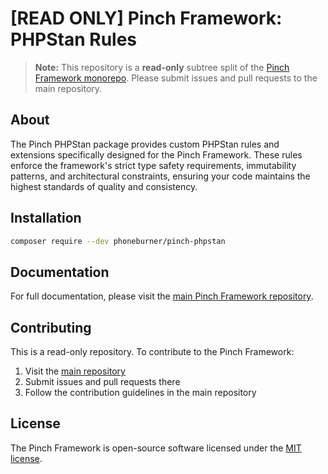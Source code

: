 # [READ ONLY] Pinch Framework: PHPStan Rules

> **Note:** This repository is a **read-only** subtree split of
> the [Pinch Framework monorepo](https://github.com/phoneburner/pinch). Please submit issues and pull requests to the main
> repository.

## About

The Pinch PHPStan package provides custom PHPStan rules and extensions specifically designed for the Pinch Framework.
These rules enforce the framework's strict type safety requirements, immutability patterns, and architectural
constraints, ensuring your code maintains the highest standards of quality and consistency.

## Installation

```bash
composer require --dev phoneburner/pinch-phpstan
```

## Documentation

For full documentation, please visit the [main Pinch Framework repository](https://github.com/phoneburner/pinch).

## Contributing

This is a read-only repository. To contribute to the Pinch Framework:

1. Visit the [main repository](https://github.com/phoneburner/pinch)
2. Submit issues and pull requests there
3. Follow the contribution guidelines in the main repository

## License

The Pinch Framework is open-source software licensed under
the [MIT license](https://github.com/phoneburner/pinch/blob/main/LICENSE).
